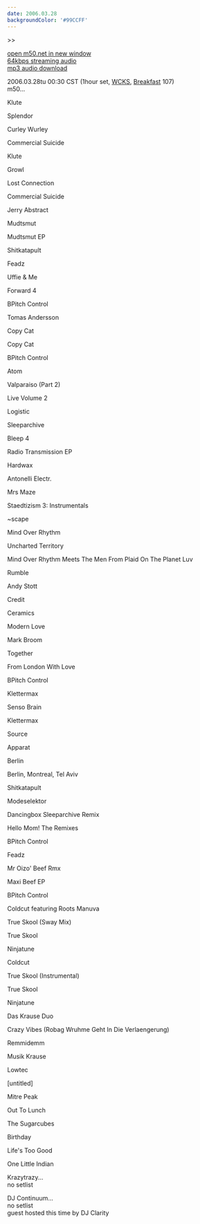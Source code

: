 ```yaml
---
date: 2006.03.28
backgroundColor: '#99CCFF'
---
```


\>>

[open m50.net in new window  
](http://m50.net/)[64kbps streaming audio](http://m50.net/streamed/2006.03.28\(64\).ra)  
[mp3 audio download](http://m50.net/streamed/2006.04.04\(64\).mp3)

2006.03.28tu 00:30 CST (1hour set, [WCKS](http://www.wnur.org/), [Breakfast](http://breakfast.wcks.org/) 107)  
m50...  

Klute

Splendor

Curley Wurley

Commercial Suicide

Klute

Growl

Lost Connection

Commercial Suicide

Jerry Abstract

Mudtsmut

Mudtsmut EP

Shitkatapult

Feadz

Uffie & Me

Forward 4

BPitch Control

Tomas Andersson

Copy Cat

Copy Cat

BPitch Control

Atom

Valparaiso (Part 2)

Live Volume 2

Logistic

Sleeparchive

Bleep 4

Radio Transmission EP

Hardwax

Antonelli Electr.

Mrs Maze

Staedtizism 3: Instrumentals

~scape

Mind Over Rhythm

Uncharted Territory

Mind Over Rhythm Meets The Men From Plaid On The Planet Luv

Rumble

Andy Stott

Credit

Ceramics

Modern Love

Mark Broom

Together

From London With Love

BPitch Control

Klettermax

Senso Brain

Klettermax

Source

Apparat

Berlin

Berlin, Montreal, Tel Aviv

Shitkatapult

Modeselektor

Dancingbox Sleeparchive Remix

Hello Mom! The Remixes

BPitch Control

Feadz

Mr Oizo' Beef Rmx

Maxi Beef EP

BPitch Control

Coldcut featuring Roots Manuva

True Skool (Sway Mix)

True Skool

Ninjatune

Coldcut

True Skool (Instrumental)

True Skool

Ninjatune

Das Krause Duo

Crazy Vibes (Robag Wruhme Geht In Die Verlaengerung)

Remmidemm

Musik Krause

Lowtec

\[untitled\]

Mitre Peak

Out To Lunch

The Sugarcubes

Birthday

Life's Too Good

One Little Indian


Krazytrazy...  
no setlist  

DJ Continuum...  
no setlist  
guest hosted this time by DJ Clarity